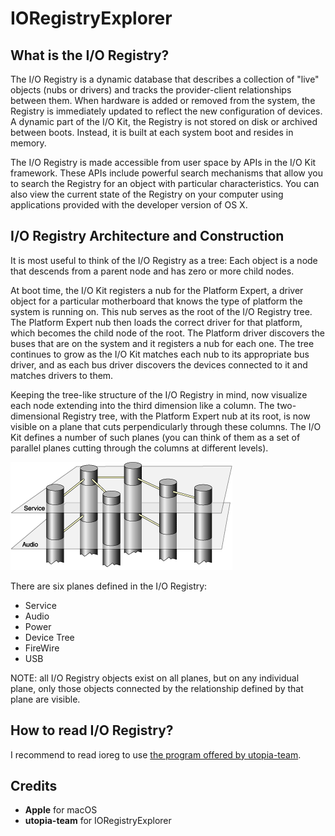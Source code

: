 # IORegistryExplorer

## What is the I/O Registry?
The I/O Registry is a dynamic database that describes a collection of "live" objects (nubs or drivers) and tracks the provider-client relationships between them. When hardware is added or removed from the system, the Registry is immediately updated to reflect the new configuration of devices. A dynamic part of the I/O Kit, the Registry is not stored on disk or archived between boots. Instead, it is built at each system boot and resides in memory.

The I/O Registry is made accessible from user space by APIs in the I/O Kit framework. These APIs include powerful search mechanisms that allow you to search the Registry for an object with particular characteristics. You can also view the current state of the Registry on your computer using applications provided with the developer version of OS X.

## I/O Registry Architecture and Construction
It is most useful to think of the I/O Registry as a tree: Each object is a node that descends from a parent node and has zero or more child nodes.

At boot time, the I/O Kit registers a nub for the Platform Expert, a driver object for a particular motherboard that knows the type of platform the system is running on. This nub serves as the root of the I/O Registry tree. The Platform Expert nub then loads the correct driver for that platform, which becomes the child node of the root. The Platform driver discovers the buses that are on the system and it registers a nub for each one. The tree continues to grow as the I/O Kit matches each nub to its appropriate bus driver, and as each bus driver discovers the devices connected to it and matches drivers to them.

Keeping the tree-like structure of the I/O Registry in mind, now visualize each node extending into the third dimension like a column. The two-dimensional Registry tree, with the Platform Expert nub at its root, is now visible on a plane that cuts perpendicularly through these columns. The I/O Kit defines a number of such planes (you can think of them as a set of parallel planes cutting through the columns at different levels). 

![](assets/img/registry.png)

There are six planes defined in the I/O Registry:
* Service
* Audio
* Power
* Device Tree
* FireWire
* USB

NOTE: all I/O Registry objects exist on all planes, but on any individual plane, only those objects connected by the relationship defined by that plane are visible.

## How to read I/O Registry?
I recommend to read ioreg to use [the program offered by utopia-team](https://github.com/utopia-team/IORegistryExplorer/releases/latest).

## Credits
* **Apple** for macOS
* **utopia-team** for IORegistryExplorer